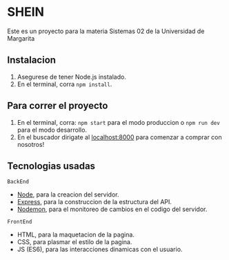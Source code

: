 # SHEIN

Este es un proyecto para la materia Sistemas 02 de la Universidad de Margarita

## Instalacion

1. Asegurese de tener Node.js instalado.
2. En el terminal, corra `npm install`.

## Para correr el proyecto

1. En el terminal, corra: `npm start` para el modo produccion o `npm run dev` para el modo desarrollo.
2. En el buscador dirigate al [localhost:8000](http://localhost:8000) para comenzar a comprar con nosotros!

## Tecnologias usadas

`BackEnd`

- [Node](https://nodejs.org/), para la creacion del servidor.
- [Express](https://expressjs.com/), para la construccion de la estructura del API.
- [Nodemon](https://nodemon.io/), para el monitoreo de cambios en el codigo del servidor.

`FrontEnd`

- HTML, para la maquetacion de la pagina.
- CSS, para plasmar el estilo de la pagina.
- JS (ES6), para las interacciones dinamicas con el usuario.
